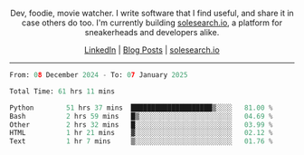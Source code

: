 <p align="center">Dev, foodie, movie watcher. I write software that I find useful, and share it in case others do too. I'm currently building <a href="https://solesearch.io">solesearch.io</a>, a platform for sneakerheads and developers alike.</p>
<p align="center">
  <a href="https://www.linkedin.com/in/peter-rauscher">LinkedIn</a>
  |
  <a href="https://dev.to/peterrauscher">Blog Posts</a>
  |
  <a href="https://solesearch.io">solesearch.io</a>
</p>
<hr/>
<!--START_SECTION:waka-->

```python
From: 08 December 2024 - To: 07 January 2025

Total Time: 61 hrs 11 mins

Python        51 hrs 37 mins  ████████████████████▒░░░░   81.00 %
Bash          2 hrs 59 mins   █▒░░░░░░░░░░░░░░░░░░░░░░░   04.69 %
Other         2 hrs 32 mins   █░░░░░░░░░░░░░░░░░░░░░░░░   03.99 %
HTML          1 hr 21 mins    ▓░░░░░░░░░░░░░░░░░░░░░░░░   02.12 %
Text          1 hr 7 mins     ▒░░░░░░░░░░░░░░░░░░░░░░░░   01.76 %
```

<!--END_SECTION:waka-->
